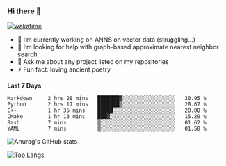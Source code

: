 ### Hi there 👋

[![wakatime](https://wakatime.com/badge/user/8906da98-c623-4aff-ac00-99cb42e09b38.svg)](https://wakatime.com/@8906da98-c623-4aff-ac00-99cb42e09b38)

- 🔭 I’m currently working on ANNS on vector data (struggling...)
- 🤔 I’m looking for help with graph-based approximate nearest neighbor search
- 💬 Ask me about any project listed on my repositories
- ⚡ Fun fact: loving ancient poetry


**Last 7 Days**
<!--START_SECTION:waka-->

```text
Markdown     2 hrs 28 mins   ███████▓░░░░░░░░░░░░░░░░░   30.95 %
Python       2 hrs 17 mins   ███████▒░░░░░░░░░░░░░░░░░   28.67 %
C++          1 hr 35 mins    █████░░░░░░░░░░░░░░░░░░░░   20.00 %
CMake        1 hr 13 mins    ███▓░░░░░░░░░░░░░░░░░░░░░   15.29 %
Bash         7 mins          ▒░░░░░░░░░░░░░░░░░░░░░░░░   01.62 %
YAML         7 mins          ▒░░░░░░░░░░░░░░░░░░░░░░░░   01.58 %
```

<!--END_SECTION:waka-->

![Anurag's GitHub stats](https://github-readme-stats.vercel.app/api?username=matchyc&count_private=true&show_icons=true&theme=vue)

[![Top Langs](https://github-readme-stats.vercel.app/api/top-langs/?username=matchyc&langs_count=4&&hide=perl,raku,html,javascript,shell,roff,prolog)](https://github.com/anuraghazra/github-readme-stats)
